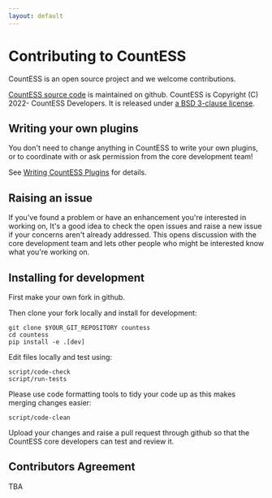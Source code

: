 ```yaml
---
layout: default
---
```


# Contributing to CountESS

CountESS is an open source project and we welcome contributions.

[CountESS source code](https://github.com/CountESS-Project/CountESS/)
is maintained on github.
CountESS is Copyright (C) 2022- CountESS Developers.
It is released under [a BSD 3-clause license](https://github.com/CountESS-Project/CountESS/blob/main/LICENSE.txt).

## Writing your own plugins

You don't need to change anything in CountESS to write your own 
plugins, or to coordinate with or ask permission from the core development
team!

See [Writing CountESS Plugins](../writing-plugins/) for details.

## Raising an issue

If you've found a problem or have an enhancement you're interested in working on,
It's a good idea to check the open issues and raise a new issue if
your concerns aren't already addressed.  This opens discussion with the core
development team and lets other people who might be interested know what you're
working on.

## Installing for development

First make your own fork in github.

Then clone your fork locally and install for development:

    git clone $YOUR_GIT_REPOSITORY countess
    cd countess
    pip install -e .[dev]

Edit files locally and test using:

    script/code-check
    script/run-tests

Please use code formatting tools to tidy your code up as this makes merging
changes easier:

    script/code-clean

Upload your changes and raise a pull request through github so that
the CountESS core developers can test and review it.

## Contributors Agreement

TBA


